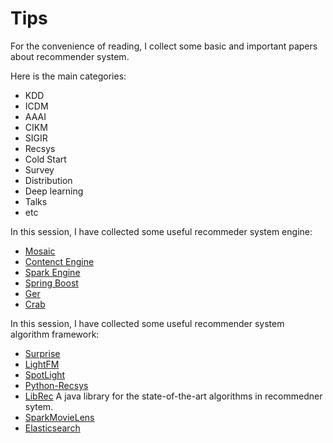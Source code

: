 # Tips
For the convenience of reading, I collect some basic and important papers about recommender system.

Here is the main categories:
 - KDD
 - ICDM
 - AAAI
 - CIKM
 - SIGIR
 - Recsys
 - Cold Start
 - Survey
 - Distribution
 - Deep learning
 - Talks
 - etc
 
In this session, I have collected some useful recommeder system engine:
 - [Mosaic](https://github.com/guymorita/Mosaic-Films---Recommendation-Engine-Demo)
 - [Contenct Engine](https://github.com/groveco/content-engine)
 - [Spark Engine](https://github.com/GoogleCloudPlatform/spark-recommendation-engine)
 - [Spring Boost](https://github.com/aerospike/recommendation-engine-example)
 - [Ger](https://github.com/grahamjenson/ger)
 - [Crab](https://muricoca.github.io/crab/index.html)

In this session, I have collected some useful recommender system algorithm framework:
 - [Surprise](https://github.com/NicolasHug/Surprise)
 - [LightFM](https://github.com/lyst/lightfm)
 - [SpotLight](https://github.com/maciejkula/spotlight)
 - [Python-Recsys](https://github.com/ocelma/python-recsys)
 - [LibRec](https://www.librec.net/) A java library for the state-of-the-art algorithms in recommedner sytem.
 - [SparkMovieLens](https://github.com/jadianes/spark-movie-lens)
 - [Elasticsearch](https://github.com/IBM/elasticsearch-spark-recommender)
